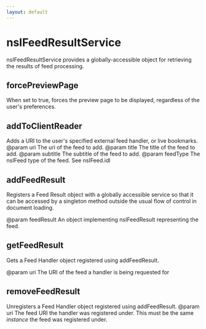 ```yaml
---
layout: default
---
```


# nsIFeedResultService #

nsIFeedResultService provides a globally-accessible object for retrieving
the results of feed processing.


## forcePreviewPage ##

When set to true, forces the preview page to be displayed, regardless
of the user's preferences.


## addToClientReader ##

Adds a URI to the user's specified external feed handler, or live 
bookmarks. 
@param   uri
         The uri of the feed to add.
@param   title
         The title of the feed to add.
@param   subtitle
         The subtitle of the feed to add.
@param   feedType
         The nsIFeed type of the feed.  See nsIFeed.idl


## addFeedResult ##

Registers a Feed Result object with a globally accessible service
so that it can be accessed by a singleton method outside the usual
flow of control in document loading.

@param   feedResult
         An object implementing nsIFeedResult representing the feed.


## getFeedResult ##

Gets a Feed Handler object registered using addFeedResult.

@param   uri
         The URI of the feed a handler is being requested for


## removeFeedResult ##

Unregisters a Feed Handler object registered using addFeedResult.
@param   uri
         The feed URI the handler was registered under. This must be
         the same *instance* the feed was registered under.

